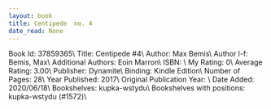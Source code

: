 ```yaml
---
layout: book
title: Centipede  no. 4
date_read: None
---
```


Book Id: 37859365\ 
Title: Centipede #4\ 
Author: Max Bemis\ 
Author l-f: Bemis, Max\ 
Additional Authors: Eoin Marron\ 
ISBN: \ 
My Rating: 0\ 
Average Rating: 3.00\ 
Publisher: Dynamite\ 
Binding: Kindle Edition\ 
Number of Pages: 28\ 
Year Published: 2017\ 
Original Publication Year: \ 
Date Added: 2020/06/18\ 
Bookshelves: kupka-wstydu\ 
Bookshelves with positions: kupka-wstydu (#1572)\ 


